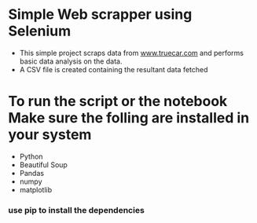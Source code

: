 # Simple Web scrapper using Selenium
* This simple project scraps data from www.truecar.com and performs basic data analysis on the data.
* A CSV file is created containing the resultant data fetched

# To run the script or the notebook Make sure the folling are installed in your system
* Python
* Beautiful Soup
* Pandas
* numpy
* matplotlib

### use pip to install the dependencies
